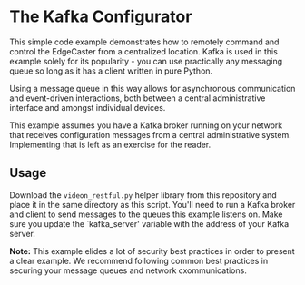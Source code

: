 # The Kafka Configurator
This simple code example demonstrates how to remotely command and control the EdgeCaster from a centralized location. Kafka is used in this example solely for its popularity - you can use practically any messaging queue so long as it has a client written in pure Python. 

Using a message queue in this way allows for asynchronous communication and event-driven interactions, both between a central administrative interface and amongst individual devices. 

This example assumes you have a Kafka broker running on your network that receives configuration messages from a central administrative system. Implementing that is left as an exercise for the reader.

## Usage
Download the `videon_restful.py` helper library from this repository and place it in the same directory as this script. You'll need to run a Kafka broker and client to send messages to the queues this example listens on. Make sure you update the `kafka_server' variable with the address of your Kafka server.

**Note:** This example elides a lot of security best practices in order to present a clear example. We recommend following common best practices in securing your message queues and network cxommunications. 